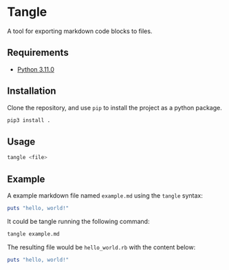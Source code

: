 # Tangle

A tool for exporting markdown code blocks to files.

## Requirements

- [Python 3.11.0](https://www.python.org/downloads/)

## Installation

Clone the repository, and use `pip` to install the project as a python package.

```bash
pip3 install .
```

## Usage

```bash
tangle <file>
```

## Example

A example markdown file named `example.md` using the `tangle` syntax:

```ruby > hello_world.rb
puts "hello, world!"
```

It could be tangle running the following command:

```bash
tangle example.md
```

The resulting file would be `hello_world.rb` with the content below:

```ruby
puts "hello, world!"
```
